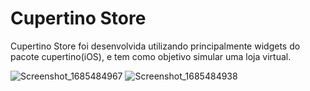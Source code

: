 # Cupertino Store

Cupertino Store foi desenvolvida utilizando principalmente widgets do pacote
cupertino(iOS), e tem como objetivo simular uma loja virtual. 

![Screenshot_1685484967](https://github.com/LucasMartines01/cupertino-store/assets/111136215/d13ddea6-fd3a-44d0-8cd2-44ff54a52256)
![Screenshot_1685484938](https://github.com/LucasMartines01/cupertino-store/assets/111136215/f819fd45-2587-4be9-b927-36c8cc5f2046)
